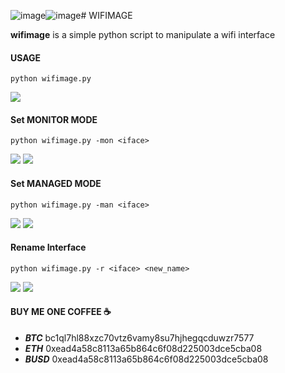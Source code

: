 ![image](https://github.com/Br3noAraujo/WifiMage/assets/116783527/17c02fac-c216-426e-956a-b5bb7c0d2a2e)![image](https://github.com/Br3noAraujo/WifiMage/assets/116783527/ad772d9f-f45d-4755-a46e-623e5d569fd4)# WIFIMAGE

**wifimage** is a simple python script to manipulate a wifi interface

#### USAGE

``` shell
python wifimage.py
```

<img src="https://i.imgur.com/lYy8jzJ.png">


#### Set MONITOR MODE
``` shell
python wifimage.py -mon <iface>
```
<img src='https://i.imgur.com/v2SL1hu.png'>
<img src='https://i.imgur.com/TrXUNsY.png'>

#### Set MANAGED MODE
``` shell
python wifimage.py -man <iface>
```
<img src='https://i.imgur.com/niTqY1f.png'>
<img src='https://i.imgur.com/NxRTgIu.png'>

#### Rename Interface
``` shell
python wifimage.py -r <iface> <new_name>
```
<img src='https://i.imgur.com/tzOdQlH.png'>
<img src='https://i.imgur.com/y69WT6s.png'>

####  BUY ME ONE COFFEE ☕ 
 - ***BTC*** bc1ql7hl88xzc70vtz6vamy8su7hjhegqcduwzr7577
- ***ETH*** 0xead4a58c8113a65b864c6f08d225003dce5cba08
- ***BUSD*** 0xead4a58c8113a65b864c6f08d225003dce5cba08
